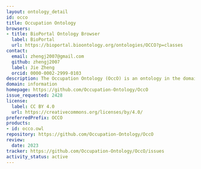 ```yaml
---
layout: ontology_detail
id: occo
title: Occupation Ontology
browsers:
- title: BioPortal Ontology Browser
  label: BioPortal
  url: https://bioportal.bioontology.org/ontologies/OCCO?p=classes
contact:
  email: zhengj2007@gmail.com
  github: zhengj2007
  label: Jie Zheng
  orcid: 0000-0002-2999-0103
description: The Occupation Ontology (OccO) is an ontology in the domain of human occupations. OccO is an initial ontological presentation of information taken from a standardized occupation taxonomy, the US Standard Occupational Classification (SOC) as enhanced by the O*Net system.
domain: information
homepage: https://github.com/Occupation-Ontology/OccO
issue_requested: 2428
license:
  label: CC BY 4.0
  url: https://creativecommons.org/licenses/by/4.0/
preferredPrefix: OCCO
products:
- id: occo.owl
repository: https://github.com/Occupation-Ontology/OccO
review:
  date: 2023
tracker: https://github.com/Occupation-Ontology/OccO/issues
activity_status: active
---
```

